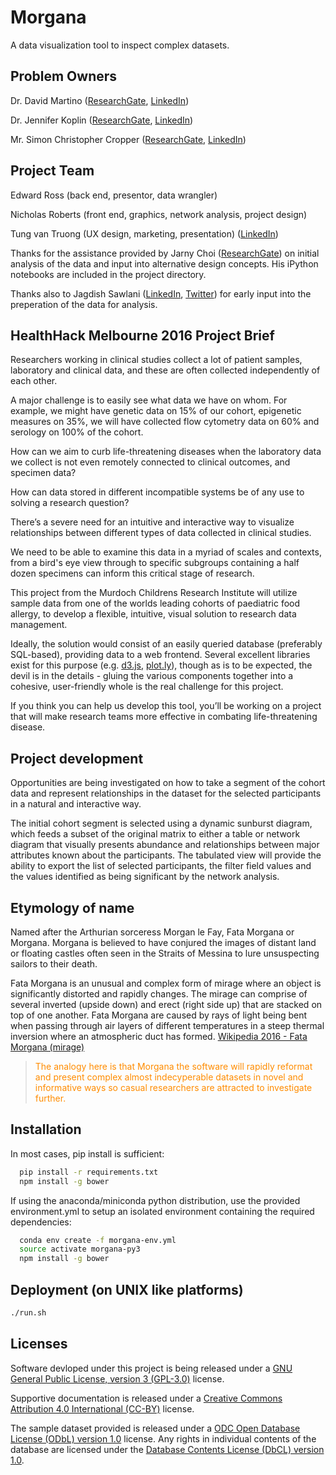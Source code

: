 # Morgana

A data visualization tool to inspect complex datasets.

## Problem Owners

Dr. David Martino ([ResearchGate][8], [LinkedIn][9])

Dr. Jennifer Koplin ([ResearchGate][10], [LinkedIn][11])

Mr. Simon Christopher Cropper ([ResearchGate][12], [LinkedIn][13])

## Project Team

Edward Ross (back end, presentor, data wrangler)

Nicholas Roberts (front end, graphics, network analysis, project design)

Tung van Truong (UX design, marketing, presentation) ([LinkedIn][17])

Thanks for the assistance provided by Jarny Choi ([ResearchGate][14]) on initial analysis of the data and input into alternative design concepts. His iPython notebooks are included in the project directory.

Thanks also to Jagdish Sawlani ([LinkedIn][15], [Twitter][16]) for early input into the preperation of the data for analysis.

## HealthHack Melbourne 2016 Project Brief

Researchers working in clinical studies collect a lot of patient samples, laboratory and clinical data, and these are often collected independently of each other.

A major challenge is to easily see what data we have on whom. For example, we might have genetic data on 15% of our cohort, epigenetic measures on 35%, we will have collected flow cytometry data on 60% and serology on 100% of the cohort.

How can we aim to curb life-threatening diseases when the laboratory data we collect is not even remotely connected to clinical outcomes, and specimen data?

How can data stored in different incompatible systems be of any use to solving a research question?

There’s a severe need for an intuitive and interactive way to visualize relationships between different types of data collected in clinical studies.

We need to be able to examine this data in a myriad of scales and contexts, from a bird's eye view through to specific subgroups containing a half dozen specimens can inform this critical stage of research.

This project from the Murdoch Childrens Research Institute will utilize sample data from one of the worlds leading cohorts of paediatric food allergy, to develop a flexible, intuitive, visual solution to research data management.

Ideally, the solution would consist of an easily queried database (preferably SQL-based), providing data to a web frontend. Several excellent libraries exist for this purpose (e.g. [d3.js][5], [plot.ly][4]), though as is to be expected, the devil is in the details - gluing the various components together into a cohesive, user-friendly whole is the real challenge for this project.

If you think you can help us develop this tool, you’ll be working on a project that will make research teams more effective in combating life-threatening disease.

## Project development

Opportunities are being investigated on how to take a segment of the cohort data and represent relationships in the dataset for the selected participants in a natural and interactive way.

The initial cohort segment is selected using a dynamic sunburst diagram, which feeds a subset of the original matrix to either a table or network diagram that visually presents abundance and relationships between major attributes known about the participants. The tabulated view will provide the ability to export the list of selected participants, the filter field values and the values identified as being significant by the network analysis.

## Etymology of name

Named after the Arthurian sorceress Morgan le Fay, Fata Morgana or Morgana. Morgana is believed to have conjured the images of distant land or floating castles often seen in the Straits of Messina to lure unsuspecting sailors to their death.

Fata Morgana is an unusual and complex form of mirage where an object is significantly distorted and rapidly changes. The mirage can comprise of several inverted (upside down) and erect (right side up) that are stacked on top of one another. Fata Morgana are caused by rays of light being bent when passing through air layers of different temperatures in a steep thermal inversion where an atmospheric duct has formed.
[Wikipedia 2016 - Fata Morgana (mirage)][1]

> <span style="color:darkorange">The analogy here is that Morgana the software will rapidly reformat and present complex almost indecyperable datasets in novel and informative ways so casual researchers are attracted to investigate further. </span>

## Installation
In most cases, pip install is sufficient:
```bash
  pip install -r requirements.txt
  npm install -g bower
```
If using the anaconda/miniconda python distribution, use the provided environment.yml to setup an isolated environment containing the required dependencies:
```bash
  conda env create -f morgana-env.yml
  source activate morgana-py3
  npm install -g bower
```

## Deployment (on UNIX like platforms)
```bash
./run.sh
```

## Licenses

Software devloped under this project is being released under a [GNU General Public License, version 3 (GPL-3.0)][2] license.

Supportive documentation is released under a [Creative Commons Attribution 4.0 International (CC-BY)][3] license.

The sample dataset provided is released under a [ODC Open Database License (ODbL) version 1.0][6] license. Any rights in individual contents of the database are licensed under the [Database Contents License (DbCL) version 1.0][7].



[1]: https://en.wikipedia.org/wiki/Fata_Morgana_(mirage)
[2]: https://opensource.org/licenses/GPL-3.0
[3]: https://creativecommons.org/licenses/by/4.0/legalcode
[4]: http://plot.ly/
[5]: https://github.com/d3/d3
[6]: http://opendatacommons.org/licenses/odbl/1.0/
[7]: http://opendatacommons.org/licenses/dbcl/1.0/
[8]: https://www.researchgate.net/profile/David_Martino
[9]: https://au.linkedin.com/in/david-martino-812ab5b7
[10]: https://www.researchgate.net/profile/Jennifer_Koplin
[11]: https://au.linkedin.com/in/jennifer-koplin-6a085695
[12]: https://www.researchgate.net/profile/Simon_Cropper3
[13]: https://au.linkedin.com/in/simonchristophercropper
[14]: https://www.researchgate.net/profile/Jarny_Choi
[15]: https://au.linkedin.com/in/jagdishsawlani
[16]: https://twitter.com/jagdish_sawlani
[17]: https://au.linkedin.com/in/tungvantruong
